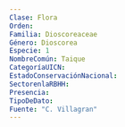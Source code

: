 ```yaml
---
Clase: Flora
Orden: 
Familia: Dioscoreaceae
Género: Dioscorea
Especie: 1
NombreComún: Taique
CategoríaUICN: 
EstadoConservaciónNacional: 
SectorenlaRBHH: 
Presencia: 
TipoDeDato: 
Fuente: "C. Villagran"
---
```

